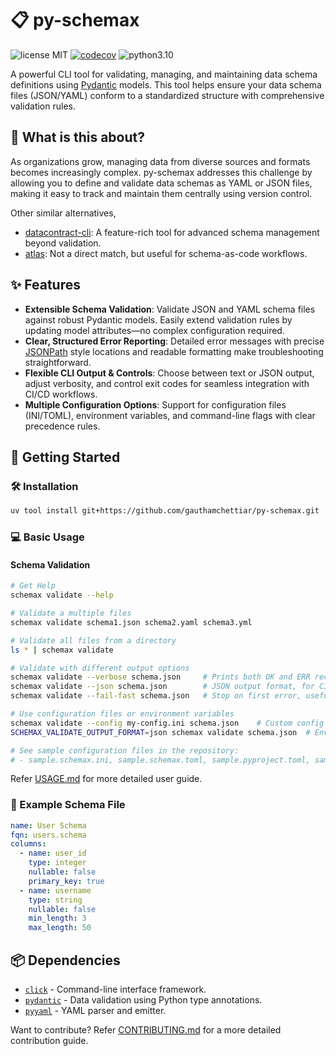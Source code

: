# 📋 py-schemax

![license MIT](https://img.shields.io/badge/license-MIT-blue) [![codecov](https://codecov.io/gh/gauthamchettiar/py-schemax/branch/main/graph/badge.svg)](https://codecov.io/gh/gauthamchettiar/py-schemax) ![python3.10](https://img.shields.io/badge/python->=3.10-green)

A powerful CLI tool for validating, managing, and maintaining data schema definitions using [Pydantic](https://github.com/pydantic/pydantic) models. This tool helps ensure your data schema files (JSON/YAML) conform to a standardized structure with comprehensive validation rules.

## 🤔 What is this about?

As organizations grow, managing data from diverse sources and formats becomes increasingly complex. py-schemax addresses this challenge by allowing you to define and validate data schemas as YAML or JSON files, making it easy to track and maintain them centrally using version control.

Other similar alternatives,
- [datacontract-cli](https://github.com/datacontract/datacontract-cli): A feature-rich tool for advanced schema management beyond validation.
- [atlas](https://atlasgo.io/): Not a direct match, but useful for schema-as-code workflows.

## ✨ Features

- **Extensible Schema Validation**: Validate JSON and YAML schema files against robust Pydantic models. Easily extend validation rules by updating model attributes—no complex configuration required.
- **Clear, Structured Error Reporting**: Detailed error messages with precise [JSONPath](https://jsonpath.com/) style locations and readable formatting make troubleshooting straightforward.
- **Flexible CLI Output & Controls**: Choose between text or JSON output, adjust verbosity, and control exit codes for seamless integration with CI/CD workflows.
- **Multiple Configuration Options**: Support for configuration files (INI/TOML), environment variables, and command-line flags with clear precedence rules.

## 🚀 Getting Started

### 🛠️ Installation

```bash
uv tool install git+https://github.com/gauthamchettiar/py-schemax.git
```

### 💻 Basic Usage

#### Schema Validation
```bash
# Get Help
schemax validate --help

# Validate a multiple files
schemax validate schema1.json schema2.yaml schema3.yml

# Validate all files from a directory
ls * | schemax validate

# Validate with different output options
schemax validate --verbose schema.json     # Prints both OK and ERR records
schemax validate --json schema.json        # JSON output format, for CI/CD
schemax validate --fail-fast schema.json   # Stop on first error, useful for debugging large projects

# Use configuration files or environment variables
schemax validate --config my-config.ini schema.json    # Custom config file
SCHEMAX_VALIDATE_OUTPUT_FORMAT=json schemax validate schema.json  # Environment variable

# See sample configuration files in the repository:
# - sample.schemax.ini, sample.schemax.toml, sample.pyproject.toml, sample.env.sh
```

Refer [USAGE.md](/USAGE.md) for more detailed user guide.

### 📄 Example Schema File

```yaml
name: User Schema
fqn: users.schema
columns:
  - name: user_id
    type: integer
    nullable: false
    primary_key: true
  - name: username
    type: string
    nullable: false
    min_length: 3
    max_length: 50
```

## 📦 Dependencies
- [`click`](https://github.com/pallets/click) - Command-line interface framework.
- [`pydantic`](https://github.com/pydantic/pydantic) - Data validation using Python type annotations.
- [`pyyaml`](https://github.com/yaml/pyyaml) - YAML parser and emitter.


Want to contribute? Refer [CONTRIBUTING.md](/CONTRIBUTING.md) for a more detailed contribution guide.
